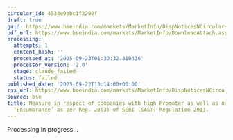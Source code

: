 ```yaml
---
circular_id: 4534e9ebc1f2292f
draft: true
guid: https://www.bseindia.com/markets/MarketInfo/DispNoticesNCirculars.aspx?Noticeid={124355B5-CF09-40A1-9EE2-9E92333DC65A}&noticeno=20250922-32&dt=09/22/2025&icount=32&totcount=58&flag=0
pdf_url: https://www.bseindia.com/markets/MarketInfo/DownloadAttach.aspx?id=20250922-32&attachedId=f0171fb9-034e-4e8d-8912-d9e87b24e69b
processing:
  attempts: 1
  content_hash: ''
  processed_at: '2025-09-23T01:30:32.310436'
  processor_version: '2.0'
  stage: claude_failed
  status: failed
published_date: '2025-09-22T13:14:00+00:00'
rss_url: https://www.bseindia.com/markets/MarketInfo/DispNoticesNCirculars.aspx?Noticeid={124355B5-CF09-40A1-9EE2-9E92333DC65A}&noticeno=20250922-32&dt=09/22/2025&icount=32&totcount=58&flag=0
source: bse
title: Measure in respect of companies with high Promoter as well as non- Promoter
  ‘Encumbrance’ as per Reg. 28(3) of SEBI (SAST) Regulation 2011.
---
```


Processing in progress...